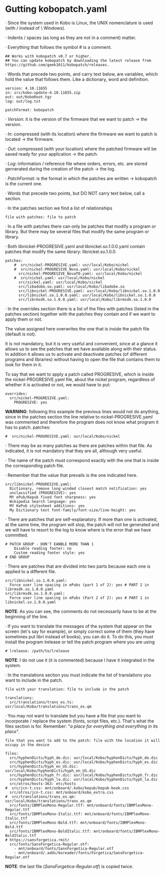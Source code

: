 Gutting kobopatch.yaml
=================================================

· Since the system used in Kobo is Linux, the UNIX nomenclature is used (with / instead of \ Windows).

· Indents / spaces (as long as they are not in a comment) matter.

· Everything that follows the symbol # is a comment.

    ## Works with kobopatch v0.7 or higher.
    ## You can update kobopatch by downloading the latest release from https://github.com/geek1011/kobopatch/releases.

· Words that precede two points, and carry text below, are variables, which hold the value that follows them. Like a dictionary, word and definition.

    version: 4.10.11655
    in: src/kobo-update-4.10.11655.zip
    out: out/KoboRoot.tgz
    log: out/log.txt
    
    patchFormat: kobopatch

· _Version_: it is the version of the firmware that we want to patch -> the version.

· _In_: compressed (with its location) where the firmware we want to patch is located -> the firmware.

· _Out_: compressed (with your location) where the patched firmware will be saved ready for your application -> the patch.

· _Log_: information / reference file where orders, errors, etc. are stored gernerated during the creation of the patch -> the log.

· _PatchFormat_: is the format in which the patches are written -> kobopatch is the current one.

· Words that precede two points, but DO NOT carry text below, call a section.

· In the patches section we find a list of relationships

    file with patches: file to patch

· In a file with patches there can only be patches that modify a program or library. But there may be several files that modify the same program or library.

· Both libnickel-PROGRESIVE.yaml and libnickel.so.1.0.0.yaml contain patches that modify the same library: libnickel.so.1.0.0.

    patches:
        #  src/nickel-PROGRESIVE.yaml: usr/local/Kobo/nickel
        #  src/nickel-PROGRESIVE_Nova.yaml: usr/local/Kobo/nickel
          src/nickel-PROGRESIVE_NovaTO.yaml: usr/local/Kobo/nickel
        #  src/nickel.yaml: usr/local/Kobo/nickel
          src/sickel.yaml: usr/local/Kobo/sickel
          src/libadobe.so.yaml: usr/local/Kobo/libadobe.so
          src/libnickel-PROGRESIVE.yaml: usr/local/Kobo/libnickel.so.1.0.0
          src/libnickel.so.1.0.0.yaml: usr/local/Kobo/libnickel.so.1.0.0
          src/librmsdk.so.1.0.0.yaml: usr/local/Kobo/librmsdk.so.1.0.0

· In the overrides section there is a list of the files with patches (listed in the patches section) together with the patches they contain and if we want to apply them or not.

   The value assigned here overwrites the one that is inside the patch file (default is not).
   
   It is not mandatory, but it is very useful and convenient, since at a glance it allows us to see the patches that we have available along with their status. In addition it allows us to activate and deactivate patches (of different programs and libraries) without having to open the file that contains them to look for them in it.
   
   To say that we want to apply a patch called PROGRESIVE, which is inside the nickel-PROGRESIVE.yaml file, about the nickel program, regardless of whether it is activated or not, we would have to put:
   
    overrides:
      src/nickel-PROGRESIVE.yaml:
        PROGRESIVE: yes

**WARNING**: following this example the previous lines would not do anything, since in the patches section the line relative to nickel-PROGRESIVE.yaml was commented and therefore the program does not know what program it has to patch.
patches:

    #  src/nickel-PROGRESIVE.yaml: usr/local/Kobo/nickel

· There may be as many patches as there are patches within that file. As indicated, it is not mandatory that they are all, although very useful.

· The name of the patch must correspond exactly with the one that is inside the corresponding patch file.

· Remember that the value that prevails is the one indicated here.

    src/libnickel-PROGRESIVE.yaml:
      Dictionary, remove long winded closest match notification: yes
      unclassified (PROGRESIVE): yes
      MY ePub/Kepub fixed font sharpness: yes
      Wikipedia Search language: yes
      MY KePub stylesheet additions: yes
      My Dictionary text font-family/font-size/line-height: yes

· There are patches that are self-explanatory. If more than one is activated, at the same time, the program will stop, the patch will not be generated and we will have to resort to the log to know where is the error that we have committed.

    # PATCH GROUP - DON'T EANBLE MORE THAN 1
        Disable reading footer: no
        Custom reading footer style: yes
    # END GROUP

· There are patches that are divided into two parts because each one is applied to a different file.

    src/libnickel.so.1.0.0.yaml:
      Force user line spacing in ePubs (part 1 of 2): yes # PART 2 in librmsdk.so.1.0.0.yaml
    src/librmsdk.so.1.0.0.yaml:
      Force user line spacing in ePubs (Part 2 of 2): yes # PART 1 in libnickel.so.1.0.0.yaml

**NOTE**: As you can see, the comments do not necessarily have to be at the beginning of the line.

· If you want to translate the messages of the system that appear on the screen (let's say for example), or simply correct some of them (they have sometimes put libri instead of books), you can do it. To do this, you must install the program lrelease or tell the patch program where you are using

    # lrelease: /path/to/lrelease

**NOTE**: I do not use it (it is commented) because I have it integrated in the system.

· In the translations section you must indicate the list of translations you want to include in the patch.

    file with your translation: file to include in the patch

    translations:
      src/translations/trans_es.ts: usr/local/Kobo/translations/trans_es.qm

· You may not want to translate but you have a file that you want to incorporate / replace the system (fonts, script files, etc.). That's what the files section is for. Remember: "_a place for everything and everything in its place_".

    file that you want to add to the patch: file with the location it will occupy in the device
    
    files:
      src/hyphenDicts/hyph_de.dic: usr/local/Kobo/hyphenDicts/hyph_de.dic
      src/hyphenDicts/hyph_es.dic: usr/local/Kobo/hyphenDicts/hyph_es.dic
      src/hyphenDicts/hyph_en_US.dic: usr/local/Kobo/hyphenDicts/hyph_en_US.dic
      src/hyphenDicts/hyph_fr.dic: usr/local/Kobo/hyphenDicts/hyph_fr.dic
      src/hyphenDicts/hyph_la.dic: usr/local/Kobo/hyphenDicts/hyph_la.dic
      src/otros/hosts-363: etc/hosts
    #  src/jcn-t.css: mnt/onboard/.kobo/kepub/kepub-book.css
      src/otros/jcn-t.css: mnt/onboard/kobo_extra.css
    #  src/translations/trans_es.qm: usr/local/Kobo/translations/trans_es.qm
      src/fonts/IBMPlexMono-Regular.ttf: mnt/onboard/fonts/IBMPlexMono-Regular.ttf
      src/fonts/IBMPlexMono-Italic.ttf: mnt/onboard/fonts/IBMPlexMono-Italic.ttf
      src/fonts/IBMPlexMono-Bold.ttf: mnt/onboard/fonts/IBMPlexMono-Bold.ttf
      src/fonts/IBMPlexMono-BoldItalic.ttf: mnt/onboard/fonts/IBMPlexMono-BoldItalic.ttf
    # https://sansforgetica.rmit/
      src/fonts/SansForgetica-Regular.otf:
        - mnt/onboard/fonts/SansForgetica-Regular.otf
        - mnt/onboard/.adds/koreader/fonts/Forgetica/SansForgetica-Regular.otf

**NOTE**: the last file (_SansForgetica-Regular.otf_) is copied twice.
